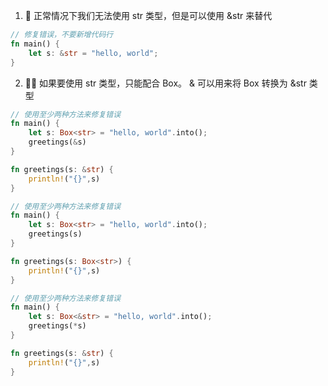 1. 🌟 正常情况下我们无法使用 str 类型，但是可以使用 &str 来替代
```rust
// 修复错误，不要新增代码行
fn main() {
    let s: &str = "hello, world";
}
```

2. 🌟🌟 如果要使用 str 类型，只能配合 Box。 & 可以用来将 Box<str> 转换为 &str 类型
```rust
// 使用至少两种方法来修复错误
fn main() {
    let s: Box<str> = "hello, world".into();
    greetings(&s)
}

fn greetings(s: &str) {
    println!("{}",s)
}

// 使用至少两种方法来修复错误
fn main() {
    let s: Box<str> = "hello, world".into();
    greetings(s)
}

fn greetings(s: Box<str>) {
    println!("{}",s)
}

// 使用至少两种方法来修复错误
fn main() {
    let s: Box<&str> = "hello, world".into();
    greetings(*s)
}

fn greetings(s: &str) {
    println!("{}",s)
}
```
